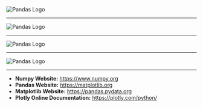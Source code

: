 <picture align="center">
  <source media="(prefers-color-scheme: dark)" srcset="https://raw.githubusercontent.com/numpy/numpy/main/branding/logo/primary/numpylogo.svg">
  <img alt="Pandas Logo" src="https://raw.githubusercontent.com/numpy/numpy/main/branding/logo/primary/numpylogo.svg">
</picture>

-----------------


<picture align="center">
  <source media="(prefers-color-scheme: dark)" srcset="https://pandas.pydata.org/static/img/pandas_white.svg">
  <img alt="Pandas Logo" src="https://pandas.pydata.org/static/img/pandas.svg">
</picture>

-----------------


<picture align="center">
  <source media="(prefers-color-scheme: dark)" srcset="https://matplotlib.org/_static/logo2.svg">
  <img alt="Pandas Logo" src="https://matplotlib.org/_static/logo2.svg">
</picture>

-----------------


<picture align="center">
  <source media="(prefers-color-scheme: dark)" srcset="https://dash.plotly.com/assets/images/maintained-by-plotly.png">
  <img alt="Pandas Logo" src="https://dash.plotly.com/assets/images/maintained-by-plotly.png">
</picture>

-----------------


- **Numpy Website:** https://www.numpy.org
- **Pandas Website:** https://matplotlib.org
- **Matplotlib Website:** https://pandas.pydata.org
- **Plotly Online Documentation:** https://plotly.com/python/
